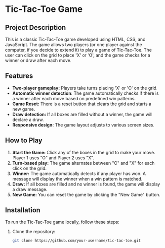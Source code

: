# Tic-Tac-Toe Game

## Project Description

This is a classic Tic-Tac-Toe game developed using HTML, CSS, and JavaScript. The game allows two players (or one player against the computer, if you decide to extend it) to play a game of Tic-Tac-Toe. The user can click on the grid to place 'X' or 'O', and the game checks for a winner or draw after each move.

## Features

- **Two-player gameplay:** Players take turns placing 'X' or 'O' on the grid.
- **Automatic winner detection:** The game automatically checks if there is a winner after each move based on predefined win patterns.
- **Game Reset:** There is a reset button that clears the grid and starts a new game.
- **Draw detection:** If all boxes are filled without a winner, the game will declare a draw.
- **Responsive design:** The game layout adjusts to various screen sizes.

## How to Play

1. **Start the Game:** Click any of the boxes in the grid to make your move. Player 1 uses "O" and Player 2 uses "X".
2. **Turn-based play:** The game alternates between "O" and "X" for each click on the grid.
3. **Winner:** The game automatically detects if any player has won. A message will display the winner when a win pattern is matched.
4. **Draw:** If all boxes are filled and no winner is found, the game will display a draw message.
5. **New Game:** You can reset the game by clicking the "New Game" button.

## Installation

To run the Tic-Tac-Toe game locally, follow these steps:

1. Clone the repository:
   ```bash
   git clone https://github.com/your-username/tic-tac-toe.git
